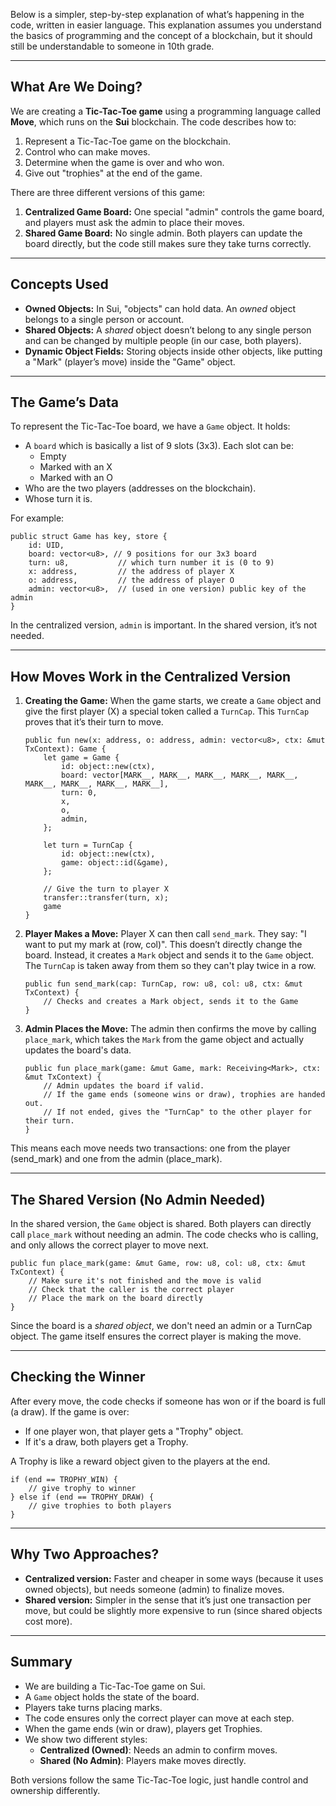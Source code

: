 Below is a simpler, step-by-step explanation of what’s happening in the code, written in easier language. This explanation assumes you understand the basics of programming and the concept of a blockchain, but it should still be understandable to someone in 10th grade.

---

## What Are We Doing?

We are creating a **Tic-Tac-Toe game** using a programming language called **Move**, which runs on the **Sui** blockchain. The code describes how to:

1. Represent a Tic-Tac-Toe game on the blockchain.
2. Control who can make moves.
3. Determine when the game is over and who won.
4. Give out "trophies" at the end of the game.

There are three different versions of this game:

1. **Centralized Game Board:** One special "admin" controls the game board, and players must ask the admin to place their moves.
2. **Shared Game Board:** No single admin. Both players can update the board directly, but the code still makes sure they take turns correctly.

---

## Concepts Used

- **Owned Objects:** In Sui, "objects" can hold data. An *owned* object belongs to a single person or account.
- **Shared Objects:** A *shared* object doesn’t belong to any single person and can be changed by multiple people (in our case, both players).
- **Dynamic Object Fields:** Storing objects inside other objects, like putting a "Mark" (player’s move) inside the "Game" object.

---

## The Game’s Data

To represent the Tic-Tac-Toe board, we have a `Game` object. It holds:

- A `board` which is basically a list of 9 slots (3x3). Each slot can be:
  - Empty
  - Marked with an X
  - Marked with an O
- Who are the two players (addresses on the blockchain).
- Whose turn it is.

For example:

```move
public struct Game has key, store {
    id: UID,
    board: vector<u8>, // 9 positions for our 3x3 board
    turn: u8,           // which turn number it is (0 to 9)
    x: address,         // the address of player X
    o: address,         // the address of player O
    admin: vector<u8>,  // (used in one version) public key of the admin
}
```

In the centralized version, `admin` is important. In the shared version, it’s not needed.

---

## How Moves Work in the Centralized Version

1. **Creating the Game:**
   When the game starts, we create a `Game` object and give the first player (X) a special token called a `TurnCap`. This `TurnCap` proves that it’s their turn to move.

   ```move
   public fun new(x: address, o: address, admin: vector<u8>, ctx: &mut TxContext): Game {
       let game = Game {
           id: object::new(ctx),
           board: vector[MARK__, MARK__, MARK__, MARK__, MARK__, MARK__, MARK__, MARK__, MARK__],
           turn: 0,
           x,
           o,
           admin,
       };

       let turn = TurnCap {
           id: object::new(ctx),
           game: object::id(&game),
       };

       // Give the turn to player X
       transfer::transfer(turn, x);
       game
   }
   ```

2. **Player Makes a Move:**
   Player X can then call `send_mark`. They say: "I want to put my mark at (row, col)". This doesn’t directly change the board. Instead, it creates a `Mark` object and sends it to the `Game` object. The `TurnCap` is taken away from them so they can't play twice in a row.

   ```move
   public fun send_mark(cap: TurnCap, row: u8, col: u8, ctx: &mut TxContext) {
       // Checks and creates a Mark object, sends it to the Game
   }
   ```

3. **Admin Places the Move:**
   The admin then confirms the move by calling `place_mark`, which takes the `Mark` from the game object and actually updates the board's data.

   ```move
   public fun place_mark(game: &mut Game, mark: Receiving<Mark>, ctx: &mut TxContext) {
       // Admin updates the board if valid.
       // If the game ends (someone wins or draw), trophies are handed out.
       // If not ended, gives the "TurnCap" to the other player for their turn.
   }
   ```

This means each move needs two transactions: one from the player (send_mark) and one from the admin (place_mark).

---

## The Shared Version (No Admin Needed)

In the shared version, the `Game` object is shared. Both players can directly call `place_mark` without needing an admin. The code checks who is calling, and only allows the correct player to move next.

```move
public fun place_mark(game: &mut Game, row: u8, col: u8, ctx: &mut TxContext) {
    // Make sure it's not finished and the move is valid
    // Check that the caller is the correct player
    // Place the mark on the board directly
}
```

Since the board is a *shared object*, we don't need an admin or a TurnCap object. The game itself ensures the correct player is making the move.

---

## Checking the Winner

After every move, the code checks if someone has won or if the board is full (a draw). If the game is over:

- If one player won, that player gets a "Trophy" object.
- If it's a draw, both players get a Trophy.

A Trophy is like a reward object given to the players at the end.

```move
if (end == TROPHY_WIN) {
    // give trophy to winner
} else if (end == TROPHY_DRAW) {
    // give trophies to both players
}
```

---

## Why Two Approaches?

- **Centralized version:** Faster and cheaper in some ways (because it uses owned objects), but needs someone (admin) to finalize moves.
- **Shared version:** Simpler in the sense that it’s just one transaction per move, but could be slightly more expensive to run (since shared objects cost more).

---

## Summary

- We are building a Tic-Tac-Toe game on Sui.
- A `Game` object holds the state of the board.
- Players take turns placing marks.
- The code ensures only the correct player can move at each step.
- When the game ends (win or draw), players get Trophies.
- We show two different styles:
  - **Centralized (Owned)**: Needs an admin to confirm moves.
  - **Shared (No Admin)**: Players make moves directly.

Both versions follow the same Tic-Tac-Toe logic, just handle control and ownership differently.